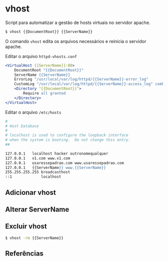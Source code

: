# vhost

Script para automatizar a gestão de hosts virtuais no servidor apache.


```Bash
$ vhost {{DocumentRoot}} {{ServerName}}
```

O comando `vhost` edita os arquivos necessários e reinicia o servidor apache.

Editar o arquivo `httpd-vhosts.conf` 

```Apache
<VirtualHost {{ServerName}}:80>
    DocumentRoot "{{DocumentRoot}}"
    ServerName {{ServerName}}
    ErrorLog "/usr/local/var/log/httpd/{{ServerName}}-error_log"
    CustomLog "/usr/local/var/log/httpd/{{ServerName}}-access_log" combined
    <Directory "{{DocumentRoot}}">
        Require all granted
    </Directory>
</VirtualHost>
```

Editar o arquivo `/etc/hosts`

```Apache
#
# Host Database
#
# localhost is used to configure the loopback interface
# when the system is booting.  Do not change this entry.
##

127.0.0.1	localhost hacker outronomequalquer
127.0.0.1	v1.com www.v1.com
127.0.0.1	usaressepadrao.com www.usaressepadrao.com
127.0.0.1	{{ServerName}} www.{{ServerName}}
255.255.255.255	broadcasthost
::1             localhost
```

## Adicionar vhost


## Alterar ServerName


## Excluir vhost


```Bash
$ vhost -rm {{ServerName}}
```
## Referências

